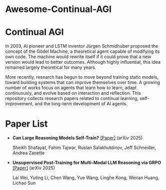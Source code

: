 # Awesome-Continual-AGI

# Continual AGI 

In 2003, AI pioneer and LSTM inventor Jürgen Schmidhuber proposed the concept of the Gödel Machine, a theoretical agent capable of modifying its own code. The machine would rewrite itself if it could prove that a new version would lead to better outcomes. Although highly influential, this idea remained largely theoretical for many years.

More recently, research has begun to move beyond training static models, toward building systems that can improve themselves over time. A growing number of works focus on agents that learn how to learn, adapt continuously, and evolve based on interaction and reflection. This repository collects research papers related to continual learning, self-improvement, and the long-term development of AI agents.

# Paper List

- **Can Large Reasoning Models Self-Train?**  [[Paper]](https://arxiv.org/abs/2505.21444) (arXiv 2025) 

  Sheikh Shafayat, Fahim Tajwar, Ruslan Salakhutdinov, Jeff Schneider, Andrea Zanette  
  
- **Unsupervised Post-Training for Multi-Modal LLM Reasoning via GRPO**    [[Paper]](https://arxiv.org/abs/2505.22453) (arXiv 2025) 
  
  Lai Wei, Yuting Li, Chen Wang, Yue Wang, Linghe Kong, Weiran Huang, Lichao Sun  
